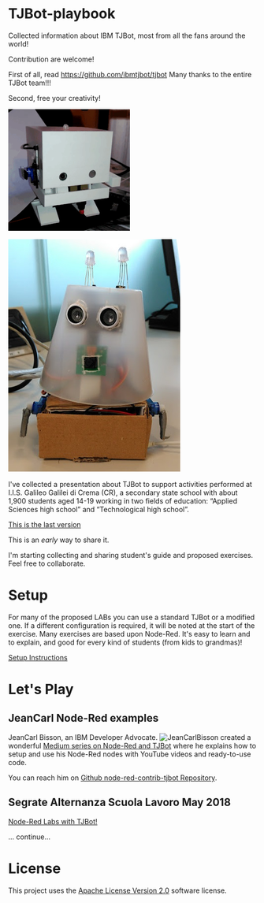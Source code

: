 # TJBot-playbook
Collected information about IBM TJBot, most from all the fans around the world!

Contribution are welcome!

First of all, read https://github.com/ibmtjbot/tjbot
Many thanks to the entire TJBot team!!!

Second, free your creativity!

![ASLTJBot](/Images/ASLTJBot_2018_two_arms.gif)

![Faccina (little face)](/Images/Faccina.jpg)

I've collected a presentation about TJBot to support activities performed at I.I.S. Galileo Galilei di Crema (CR), a secondary state school with about 1,900 students aged 14-19 working in two fields of education: “Applied Sciences high school” and “Technological high school”.

[This is the last version](ASL%20-%20TJBot%20playground%20v0.5.20180618.pptx)

This is an *early* way to share it.

I'm starting collecting and sharing student's guide and proposed exercises. Feel free to collaborate.

# Setup

For many of the proposed LABs you can use a standard TJBot or a modified one. If a different configuration is required, it will be noted at the start of the exercise.
Many exercises are based upon Node-Red. It's easy to learn and to explain, and good for every kind of students (from kids to grandmas)!

[Setup Instructions](https://github.com/fmanclossi/TJBot-playbook/tree/master/setup)

# Let's Play

## JeanCarl Node-Red examples
JeanCarl Bisson, an IBM Developer Advocate. ![JeanCarlBisson](https://cdn-images-1.medium.com/fit/c/60/60/1*tocg1dafjcMwYIKG8wnpww.jpeg) created a wonderful [Medium series on Node-Red and TJBot](https://medium.com/@jeancarlbisson/how-to-train-your-tjbot-in-node-red-88bfb3bbe0ab) where he explains how to setup and use his Node-Red nodes with YouTube videos and ready-to-use code.

You can reach him on [Github node-red-contrib-tjbot Repository](https://github.com/jeancarl/node-red-contrib-tjbot).

## Segrate Alternanza Scuola Lavoro May 2018
[Node-Red Labs with TJBot!](https://github.com/fmanclossi/TJBot-playbook/tree/master/examples/Segrate_ASL2018)

... continue...


# License  
This project uses the [Apache License Version 2.0](LICENSE) software license.  
